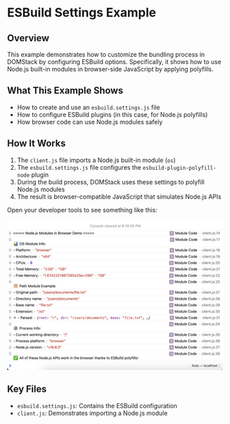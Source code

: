 # ESBuild Settings Example

## Overview

This example demonstrates how to customize the bundling process in DOMStack by configuring ESBuild options. Specifically, it shows how to use Node.js built-in modules in browser-side JavaScript by applying polyfills.

## What This Example Shows

- How to create and use an `esbuild.settings.js` file
- How to configure ESBuild plugins (in this case, for Node.js polyfills)
- How browser code can use Node.js modules safely

## How It Works

1. The `client.js` file imports a Node.js built-in module (`os`)
2. The `esbuild.settings.js` file configures the `esbuild-plugin-polyfill-node` plugin
3. During the build process, DOMStack uses these settings to polyfill Node.js modules
4. The result is browser-compatible JavaScript that simulates Node.js APIs

Open your developer tools to see something like this:

![](./img/dev.png)

## Key Files

- `esbuild.settings.js`: Contains the ESBuild configuration
- `client.js`: Demonstrates importing a Node.js module
